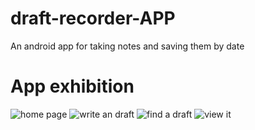 # draft-recorder-APP
An android app for taking notes and saving them by date

# App exhibition
![home page](preview/1st.jpg)
![write an draft](preview/2nd.jpg)
![find a draft](preview/3rd.jpg)
![view it](preview/4th.jpg)